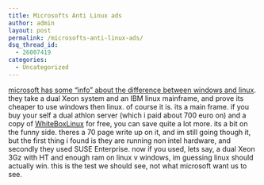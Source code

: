 ```yaml
---
title: Microsofts Anti Linux ads
author: admin
layout: post
permalink: /microsofts-anti-linux-ads/
dsq_thread_id:
  - 26007419
categories:
  - Uncategorized
---
```

[microsoft has some &#8220;info&#8221; about the difference between windows and linux][1]. they take a dual Xeon system and an IBM linux mainframe, and prove its cheaper to use windows then linux. of course it is. its a main frame. if you buy your self a dual athlon server (which i paid about 700 euro on) and a copy of [WhiteBoxLinux][2] for free, you can save quite a lot more. its a bit on the funny side. theres a 70 page write up on it, and im still going though it, but the first thing i found is they are running non intel hardware, and secondly they used SUSE Enterprise. now if you used, lets say, a dual Xeon 3Gz with HT and enough ram on linux v windows, im guessing linux should actually win. this is the test we should see, not what microsoft want us to see.

 [1]: http://www.microsoft.com/mscorp/facts/default.asp
 [2]: http://www.whiteboxlinux.org